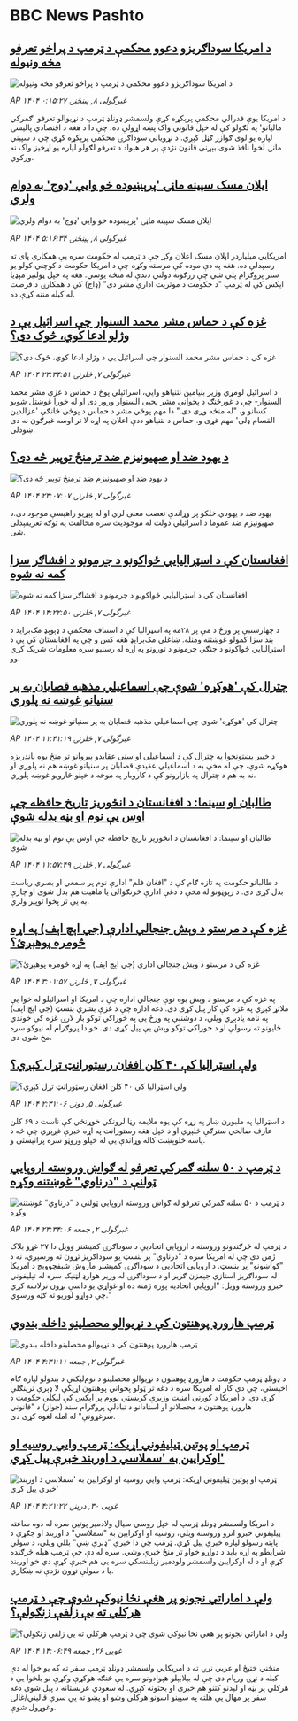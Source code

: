 # BBC News Pashto## [د امریکا سوداګریزو دعوو محکمې د ټرمپ د پراخو تعرفو مخه ونیوله](https://www.bbc.com/pashto/articles/cgr51we75vyo?at_campaign=githubrss)![د امریکا سوداګریزو دعوو محکمې د ټرمپ د پراخو تعرفو مخه ونیوله](https://ichef.bbci.co.uk/ace/standard/240/cpsprodpb/c965/live/ee7d42e0-3c42-11f0-aa24-d1c64c46ace6.jpg)_AP ۱۴۰۴ غبرگولی ۸, پينځنۍ ۰:۱۵:۲۷_د امریکا یوې فدرالي محکمې پرېکړه کړې ولسمشر ډونلډ ټرمپ د نړیوالو تعرفو 'ګمرکي مالیاتو' په لګولو کې له خپل قانوني واک پښه اړولې ده، چې دا د هغه د اقتصادي‌ پالیسۍ لپاره یو لوی ګوازر ګڼل کېږي.
د نړویالې سوداګرۍ محکمې پرېکړه کړې چې د سپینې مانۍ لخوا نافذ شوی بېړنی قانون نژدې پر هر هېواد د تعرفو لګولو لپاره یو اړخیز واک نه ورکوي.## [ایلان مسک سپینه ماڼۍ 'پرېښوده خو وایي 'ډوج' به دوام ولري](https://www.bbc.com/pashto/articles/crr7kzv71wzo?at_campaign=githubrss)![ایلان مسک سپینه ماڼۍ 'پرېښوده خو وایي 'ډوج' به دوام ولري](https://ichef.bbci.co.uk/ace/standard/240/cpsprodpb/859e/live/0ac34af0-3c4b-11f0-af00-f94ff1cabcc0.jpg)_AP ۱۴۰۴ غبرگولی ۸, پينځنۍ ۵:۱۶:۳۴_امریکايي میلیاردر اېلان مسک اعلان وکړ چې د ټرمپ له حکومت سره یې همکاري پای ته رسېدلې ده. هغه په دې موده کې مرسته وکړه چې د امریکا حکومت د کوچني کولو یو ستر پروګرام پلي شي چې زرګونه دولتي دندې له منځه یوسي.
هغه په خپل ټولنیز مېډیا ایکس کې له ټرمپ "د حکومت د موثریت ادارې مشر دی" (ډاج) کې د همکارۍ د فرصت له کبله مننه کړې ده.## [غزه کې د حماس مشر محمد السنوار چې اسرائیل یې د وژلو ادعا کوي، څوک دی؟](https://www.bbc.com/pashto/articles/c771z71jl75o?at_campaign=githubrss)![غزه کې د حماس مشر محمد السنوار چې اسرائیل یې د وژلو ادعا کوي، څوک دی؟](https://ichef.bbci.co.uk/ace/standard/240/cpsprodpb/3d47/live/360e4ea0-3c21-11f0-b6e6-4ddb91039da1.jpg)_AP ۱۴۰۴ غبرگولی ۷, څلرنۍ ۲۳:۳۴:۵۱_د اسرائیل لومړي وزیر بنیامین نتنیاهو وایي، اسرائیلي پوځ د حماس د غزې مشر محمد السنوار- چې د غورځنګ د پخواني مشر یحیی السنوار ورور دی او له خورا غوښتل شویو کسانو و، "له منځه وړی دی." دا مهم پوځي مشر د حماس د پوځي څانګې 'عزالدین القسام ډلې' مهم غړی و.
حماس د نتنیاهو ددې اعلان په اړه لا تر اوسه غبرګون نه دی ښودلی.## [د یهود ضد او صهیونیزم ضد ترمنځ توپیر څه دی؟](https://www.bbc.com/pashto/articles/cpw7krxqxrjo?at_campaign=githubrss)![د یهود ضد او صهیونیزم ضد ترمنځ توپیر څه دی؟](https://ichef.bbci.co.uk/ace/standard/240/cpsprodpb/8c29/live/d0649b50-3c06-11f0-b6e6-4ddb91039da1.jpg)_AP ۱۴۰۴ غبرگولی ۷, څلرنۍ ۲۳:۰۷:۰۷_یهود ضد د یهودي خلکو پر وړاندې تعصب معنی لري او له پېړیو راهیسې موجود دی.د صهیونیزم ضد عموما د اسرائیلي دولت له موجودیت سره مخالفت په توګه تعریفېدلی شي.## [افغانستان کې د اسټرالیايي ځواکونو د جرمونو د افشاګر سزا کمه نه شوه](https://www.bbc.com/pashto/articles/czxyn9v7krzo?at_campaign=githubrss)![افغانستان کې د اسټرالیايي ځواکونو د جرمونو د افشاګر سزا کمه نه شوه](https://ichef.bbci.co.uk/ace/standard/240/cpsprodpb/2e18/live/05a610c0-3bc9-11f0-b937-9761071b9d9e.png)_AP ۱۴۰۴ غبرگولی ۷, څلرنۍ ۱۴:۲۲:۵۰_د چهارشنبې پر ورځ د مې پر ۲۸مه په اسټرالیا کې د استناف محکمې د ډېوېډ مک‌براید د بند سزا کمولو غوښتنه ومنله. ښاغلی مک‌برایډ هغه کس و چې په افغانستان کې یې د اسټرالیايي ځواکونو د جنګي جرمونو د تورونو په اړه له رسنیو سره معلومات شریک کړي وو.## [چترال کې 'هوکړه' شوې چې اسماعیلي مذهبه قصابان به پر سنیانو غوښه نه پلوري](https://www.bbc.com/pashto/articles/c9q01rzj25po?at_campaign=githubrss)![چترال کې 'هوکړه' شوې چې اسماعیلي مذهبه قصابان به پر سنیانو غوښه نه پلوري](https://ichef.bbci.co.uk/ace/standard/240/cpsprodpb/04af/live/7efd46e0-3bb6-11f0-ab2d-a33f931f78dd.jpg)_AP ۱۴۰۴ غبرگولی ۷, څلرنۍ ۱۱:۴۱:۱۹_د خیبر پښتونخوا په چترال کې د اسماعیلي او سني عقایدو پیروانو تر منځ یوه ناندریزه هوکړه شوې، چې له مخې به د اسماعیلي عقیدې قصابان پر سنیانو غوښه هم نه پلوري او نه به هم د چترال په بازارونو کې د کاروبار په موخه د خپلو څارویو غوښه پلوري.## [طالبان او سینما: د افغانستان د انځوریز تاریخ حافظه چې اوس یې نوم او بڼه بدله شوې](https://www.bbc.com/pashto/articles/c4gezpye5dno?at_campaign=githubrss)![طالبان او سینما: د افغانستان د انځوریز تاریخ حافظه چې اوس یې نوم او بڼه بدله شوې](https://ichef.bbci.co.uk/ace/standard/240/cpsprodpb/adcc/live/41f3cfb0-395b-11f0-8947-7d6241f9fce9.jpg)_AP ۱۴۰۴ غبرگولی ۷, څلرنۍ ۱۱:۵۷:۴۹_د طالبانو حکومت په تازه ګام کې د "افغان فلم" ادارې نوم پر سمعي او بصري ریاست بدل کړی دی. د رپوټونو له مخې د دغې ادارې څرنګوالی یا ماهیت هم بدل شوی او چارې به یې تر پخوا توپیر ولري.## [غزه کې د مرستو د وېش جنجالي ادارې (جي اېچ اېف) په اړه څومره پوهېږئ؟](https://www.bbc.com/pashto/articles/cyvm81yqr11o?at_campaign=githubrss)![غزه کې د مرستو د وېش جنجالي ادارې (جي اېچ اېف) په اړه څومره پوهېږئ؟](https://ichef.bbci.co.uk/ace/standard/240/cpsprodpb/9813/live/8b7b3f60-3b09-11f0-be22-5d8c78ce8bc8.jpg)_AP ۱۴۰۴ غبرگولی ۷, څلرنۍ ۳:۰۱:۵۷_په غزه کې د مرستو د وېش يوه نوې جنجالي اداره چې د امريکا او اسرائيلو له خوا يې ملاتړ کېږي په غزه کې کار پيل کړی دی. دغه اداره چې د غزې بشري بنسټ (جي اېچ اېف) په نامه يادېږي ويلي، د دوشنبې په ورځ يې په خوراکي توکو بار لارۍ غزه کې خوندي ځايونو ته رسولې او د خوراکي توکو وېش يې پيل کړی دی.  خو دا پروګرام له نیوکو سره مخ شوی دی.## [ولې اسټرالیا کې ۴۰ کلن افغان رسټورانټ تړل کېږي؟ ](https://www.bbc.com/pashto/articles/cq54j2z9250o?at_campaign=githubrss)![ولې اسټرالیا کې ۴۰ کلن افغان رسټورانټ تړل کېږي؟ ](https://ichef.bbci.co.uk/ace/standard/240/cpsprodpb/0709/live/35d7f9d0-3957-11f0-8519-3b5a01ebe413.jpg)_AP ۱۴۰۴ غبرگولی ۵, دونۍ ۲:۳۱:۰۶_د اسټرالیا په ملبورن ښار په زړه کې یوه ملایمه رڼا لرونکي خوړنځي کې ناست د ۶۹ کلن عارف صالحي سترګې ځلېږي او د خپل هغه رستورانت په اړه خبرې غږېږي چې څه د پاسه څلوېښت کاله وړاندې یې له خپلو وروڼو سره پرانیستی و.## [د ټرمپ د ۵۰ سلنه ګمرکي تعرفو له ګواښ وروسته اروپايي ټولنې د "درناوي" غوښتنه وکړه](https://www.bbc.com/pashto/articles/cx2x903rgnvo?at_campaign=githubrss)![د ټرمپ د ۵۰ سلنه ګمرکي تعرفو له ګواښ وروسته اروپايي ټولنې د "درناوي" غوښتنه وکړه](https://ichef.bbci.co.uk/ace/standard/240/cpsprodpb/638f/live/ddfea6e0-3853-11f0-8947-7d6241f9fce9.jpg)_AP ۱۴۰۴ غبرگولی ۲, جمعه ۲۳:۳۴:۰۶_د ټرمپ له څرګندونو وروسته د اروپايي اتحادیې د سوداګرۍ کمیشنر وویل دا ۲۷ غړو بلاک ژمن دی چې له امریکا سره د "درناوي" پر بنسټ یو سوداګریز تړون ته ورسېږي، نه د "ګواښونو" پر بنسټ.
د اروپايي اتحادیې د سوداګرۍ کمیشنر ماروش شېفچووېچ د امریکا له سوداګریز استازي جېمزن ګریر او د سوداګرۍ له وزیر هوارډ لټنیک سره له تېلیفوني خبرو وروسته وویل:
"اروپایي اتحادیه پوره ژمنه ده او غواړي یو داسې تړون ترلاسه کړي چې دواړو لوریو ته ګټه ورسوي."## [ټرمپ هارورډ پوهنتون کې د نړیوالو محصلینو داخله بندوي](https://www.bbc.com/pashto/articles/c2kq1yyk7e9o?at_campaign=githubrss)![ټرمپ هارورډ پوهنتون کې د نړیوالو محصلینو داخله بندوي](https://ichef.bbci.co.uk/ace/standard/240/cpsprodpb/5e20/live/fb09c2d0-378e-11f0-96c3-cf669419a2b0.jpg)_AP ۱۴۰۴ غبرگولی ۲, جمعه ۴:۳۱:۱۱_د ډونلډ ټرمپ حکومت د هارورډ پوهنتون د نړیوالو محصلینو د نوم‌لیکنې د بندولو لپاره ګام اخیستی، چې دې کار له امریکا سره د دغه تر ټولو پخواني پوهنتون اړیکې لا ډېرې ترینګلې کړې دي.
د امریکا د کورني امنیت وزیرې کریسټي نووم پر اېکس کې لیکلي حکومت د هارورډ پوهنتون د محصلانو او استادانو د تبادلې پروګرام سند (جواز) د "قانوني سرغړونې" له امله لغوه کړی دی.## [ټرمپ او پوتین ټیلیفوني اړیکه: ټرمپ وايي روسیه او اوکرایین به 'سملاسي د اوربند خبرې پیل کړي'](https://www.bbc.com/pashto/articles/cm2yynzyk54o?at_campaign=githubrss)![ټرمپ او پوتین ټیلیفوني اړیکه: ټرمپ وايي روسیه او اوکرایین به 'سملاسي د اوربند خبرې پیل کړي'](https://ichef.bbci.co.uk/ace/standard/240/cpsprodpb/20f6/live/64921410-3531-11f0-8947-7d6241f9fce9.jpg)_AP ۱۴۰۴ غویی ۳۰, درېنۍ ۴:۲۱:۲۲_د امریکا ولسمشر ډونلډ ټرمپ له خپل روسي سيال ولادمير پوتين سره له دوه ساعته ټيليفوني خبرو اترو وروسته ويلي، روسيه او اوکرايين به "سملاسي" د اوربند او جګړې د پايته رسولو لپاره خبرې پيل کړې. ټرمپ چې دا خبرې "ډېرې ښې" بللې ويلي، د سولې شرايطو په اړه بايد د دواړو خواو تر منځ خبرې وشي. سره له دې چې ټرمپ هيله څرګنده کړې او د له اوکرايين ولسمشر ولودمير زېلېنسکي سره يې هم خبرې کړې دي خو اوربند يا د سولې تړون نژدې نه ښکاري.## [ولې د اماراتي نجونو پر هغې نڅا نیوکې شوې چې د ټرمپ هرکلي ته یې زلفې زنګولې؟](https://www.bbc.com/pashto/articles/cy4emjm0pv2o?at_campaign=githubrss)![ولې د اماراتي نجونو پر هغې نڅا نیوکې شوې چې د ټرمپ هرکلي ته یې زلفې زنګولې؟](https://ichef.bbci.co.uk/ace/standard/240/cpsprodpb/4f71/live/50086480-325d-11f0-8519-3b5a01ebe413.jpg)_AP ۱۴۰۴ غویی ۲۶, جمعه ۱۴:۰۶:۴۹_منځني ختيځ او عربي نړۍ ته د امریکايي ولسمشر ډونلډ ټرمپ‌ سفر ته که یو خوا له دې کبله د نړۍ ورپام دی چې له بېلابېلو هېوادونو سره یې څنګه هوکړې وکړې نو بلخوا یې د هرکلي پر بڼه او لیدنو کتنو هم خبرې او بحثونه کېږي.
له سعودي عربستانه د پیل شوي دغه سفر پر مهال یې هلته په سپينو اسونو هرکلی وشو او پښو ته یې سرې قالینې/غالۍ وغوړول شوې.
